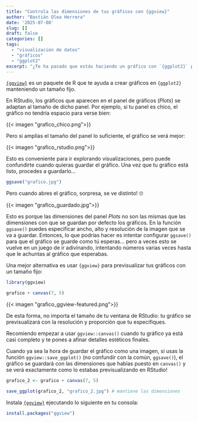 ```yaml
---
title: "Controla las dimensiones de tus gráficos con {ggview}"
author: "Bastián Olea Herrera"
date: '2025-07-08'
slug: []
draft: false
categories: []
tags:
  - "visualización de datos"
  - "gráficos"
  - "ggplot2"
excerpt: "¿Te ha pasado que estás haciendo un gráfico con `{ggplot2}` pero al momento de guardarlo te das cuenta que sale en otro tamaño y en otra proporción? Entonces este consejo es para ti: `{ggview}` es un paquete de R que te ayuda a previsualizar gráficos en `{ggplot2}` manteniendo un tamaño fijo."
---
```


[`{ggview}`](https://github.com/idmn/ggview) es un paquete de R que te ayuda a crear gráficos en `{ggplot2}` manteniendo un tamaño fijo.

En RStudio, los gráficos que aparecen en el panel de gráficos (_Plots_) se adaptan al tamaño de dicho panel. Por ejemplo, si tu panel es chico, el gráfico no tendría espacio para verse bien:

{{< imagen "grafico_chico.png">}}

Pero si amplías el tamaño del panel lo suficiente, el gráfico se verá mejor:

{{< imagen "grafico_rstudio.png">}}

Esto es conveniente para ir explorando visualizaciones, pero puede confundirte cuando quieras guardar el gráfico. Una vez que tu gráfico está listo, procedes a guardarlo...

```r
ggsave("grafico.jpg")
```

Pero cuando abres el gráfico, sorpresa, se ve distinto! 🙄

{{< imagen "grafico_guardado.jpg">}}

Esto es porque las dimensiones del panel _Plots_ no son las mismas que las dimensiones con que se guardan por defecto los gráficos. En la función `ggsave()` puedes especificar ancho, alto y resolución de la imagen que se va a guardar. Entonces, lo que podrías hacer es intentar configurar `ggsave()` para que el gráfico se guarde como tú esperas... pero a veces esto se vuelve en un juego de ir adivinando, intentando números varias veces hasta que le achuntas al gráfico que esperabas.

Una mejor alternativa es usar `{ggview}` para previsualizar tus gráficos con un tamaño fijo:

```r
library(ggview)

grafico + canvas(7, 5)
```

{{< imagen "grafico_ggview-featured.png">}}

De esta forma, no importa el tamaño de tu ventana de RStudio: tu gráfico se previsualizará con la resolución y proporción que tu especifiques.

Recomiendo empezar a usar `ggview::canvas()` cuando tu gráfico ya está casi completo y te pones a afinar detalles estéticos finales.

Cuando ya sea la hora de guardar el gráfico como una imagen, si usas la función `ggview::save_ggplot()` (no confundir con la común, `ggsave()`), el gráfico se guardará con las dimensiones que habías puesto en `canvas()` y se verá exactamente como lo estabas previsualizando en RStudio!

```r
grafico_2 <- grafico + canvas(7, 5)

save_ggplot(grafico_2, "grafico_2.jpg") # mantiene las dimensiones 
```

Instala [`{ggview}`](https://github.com/idmn/ggview) ejecutando lo siguiente en tu consola:

```r
install.packages("ggview")
```